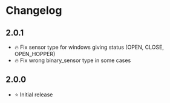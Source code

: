 # Changelog

## 2.0.1
- :fire: Fix sensor type for windows giving status (OPEN, CLOSE, OPEN_HOPPER)
- :fire: Fix wrong binary_sensor type in some cases

## 2.0.0
- :star: Initial release
